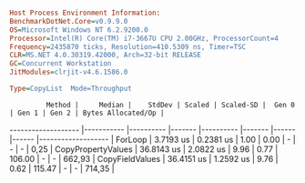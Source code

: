 ```ini

Host Process Environment Information:
BenchmarkDotNet.Core=v0.9.9.0
OS=Microsoft Windows NT 6.2.9200.0
Processor=Intel(R) Core(TM) i7-3667U CPU 2.00GHz, ProcessorCount=4
Frequency=2435870 ticks, Resolution=410.5309 ns, Timer=TSC
CLR=MS.NET 4.0.30319.42000, Arch=32-bit RELEASE
GC=Concurrent Workstation
JitModules=clrjit-v4.6.1586.0

Type=CopyList  Mode=Throughput  

```
             Method |     Median |    StdDev | Scaled | Scaled-SD |  Gen 0 | Gen 1 | Gen 2 | Bytes Allocated/Op |
------------------- |----------- |---------- |------- |---------- |------- |------ |------ |------------------- |
            ForLoop |  3.7193 us | 0.2381 us |   1.00 |      0.00 |      - |     - |     - |               0,25 |
 CopyPropertyValues | 36.8143 us | 2.0822 us |   9.96 |      0.77 | 106.00 |     - |     - |             662,93 |
    CopyFieldValues | 36.4151 us | 1.2592 us |   9.76 |      0.62 | 115.47 |     - |     - |             714,35 |
